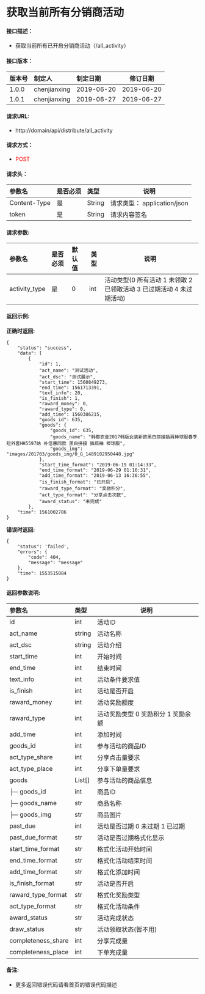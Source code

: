 # 获取当前所有分销商活动

#### 接口描述：

- 获取当前所有已开启分销商活动（/all_activity）

#### 接口版本：

|版本号|制定人|制定日期|修订日期|
|:----|:-----|:-----| ---- |
|1.0.0 | chenjianxing  |2019-06-20 |  2019-06-20 |
|1.0.1 | chenjianxing  |2019-06-27 |  2019-06-27 |

#### 请求URL:

- http://domain/api/distribute/all_activity

#### 请求方式：

- <font color=red>POST</font>

#### 请求头：

|参数名|是否必须|类型|说明|
|:----  |:---|:-----|-----|
|Content-Type | 是  |String |请求类型： application/json   |
| token | 是  |String | 请求内容签名    |


#### 请求参数:

|参数名|是否必须|默认值|类型|说明|
| :----- | :--- | :-----  | -----  | ----- |
| activity_type | 是 | 0  | int  | 活动类型(0 所有活动 1 未领取 2 已领取活动 3 已过期活动  4  未过期活动) |



#### 返回示例:

**正确时返回:**

```
{
    "status": "success",
    "data": [
        {
            "id": 1,
            "act_name": "测试活动",
            "act_dsc": "测试展示",
            "start_time": 1560849273,
            "end_time": 1561713391,
            "text_info": 20,
            "is_finish": 1,
            "raward_money": 0,
            "raward_type": 0,
            "add_time": 1560386215,
            "goods_id": 635,
            "goods": {
                "goods_id": 635,
                "goods_name": "韩都衣舍2017韩版女装新款黑白拼接插肩棒球服春季短外套HH5597妠 朴信惠同款 黑白拼接 插肩袖 棒球服",
                "goods_img": "images/201703/goods_img/0_G_1489102950448.jpg"
            },
            "start_time_format": "2019-06-19 01:14:33",
            "end_time_format": "2019-06-29 01:16:31",
            "add_time_format": "2019-06-13 16:36:55",
            "is_finish_format": "已开启",
            "raward_type_format": "奖励积分",
            "act_type_format": "分享点击次数",
            "award_status": "未完成"
        },
    "time": 1561002786
}
```

**错误时返回:**


```
{
    "status": 'failed',
    "errors": {
        "code": 404,
        "message": "message"
    },
    "time": 1553515084
}
```

#### 返回参数说明:

|参数名|类型|说明|
|:-----  |:-----|----- |
|  id | int | 活动ID |
|  act_name | string | 活动名称 |
|  act_dsc | string | 活动介绍 |
|  start_time | int | 开始时间 |
|  end_time | int | 结束时间 |
|  text_info | int | 活动条件要求值 |
|  is_finish | int | 活动是否开启 |
|  raward_money | int | 活动奖励额度 |
|  raward_type | int | 活动奖励类型  0  奖励积分  1  奖励余额 |
|  add_time | int | 添加时间 |
|  goods_id | int | 参与活动的商品ID |
|  act_type_share | int | 分享点击量要求 |
|  act_type_place | int | 分享下单量要求 |
|  goods | List[] | 参与活动的商品信息 |
|  ├─ goods_id | int | 商品ID |
|  ├─ goods_name | str | 商品名称 |
|  ├─ goods_img | str | 商品图片 |
|  past_due | int | 活动是否过期 0 未过期 1 已过期 |
|  past_due_format | str | 活动是否过期格式化显示 |
|  start_time_format | str | 格式化活动开始时间 |
|  end_time_format | str | 格式化活动结束时间 |
|  add_time_format | str | 格式化添加时间 |
|  is_finish_format | str | 活动是否开启 |
|  raward_type_format | str | 格式化奖励类型 |
|  act_type_format | str | 格式化活动条件 |
|  award_status | str | 活动完成状态 |
|  draw_status | str | 活动领取状态(暂不用) |
|  completeness_share | int | 分享完成量 |
|  completeness_place | int | 下单完成量 |


#### 备注:

- 更多返回错误代码请看首页的错误代码描述